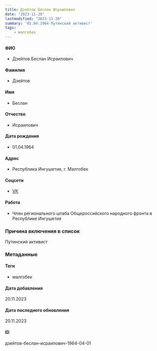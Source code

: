 ```yaml
---
title: Дзейтов Беслан Исраилович
date: "2023-11-20"
lastmodified: "2023-11-20"
summary: '01.04.1964 Путинский активист'
tags: 
    - малгобек
---
```

<!--# pp2-->
<!--## Фигурант-->
<!--### Личные данные-->
#### ФИО
- Дзейтов Беслан Исраилович
#### Фамилия
- Дзейтов
#### Имя
- Беслан
#### Отчество
- Исраилович
#### Дата рождения
- 01.04.1964
#### Адрес
- Республика Ингушетия, г. Малгобек
#### Соцсети
- [VK](https://vk.com/id291961482)
#### Работа
- Член регионального штаба Общероссийского народного фронта в Республике Ингушетия
### Причина включения в список
Путинский активист
### Метаданные
#### Теги
- малгобек
#### Дата добавления
20.11.2023
#### Дата последнего обновления
20.11.2023
#### ID
дзейтов-беслан-исраилович-1964-04-01
<!--## END;-->
